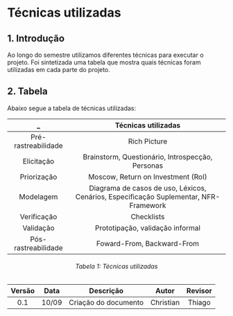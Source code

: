 # Técnicas utilizadas
## 1. Introdução
Ao longo do semestre utilizamos diferentes técnicas para executar o projeto. Foi sintetizada uma tabela que mostra quais técnicas foram utilizadas em cada parte do projeto.
## 2. Tabela
Abaixo segue a tabela de técnicas utilizadas:

|_|Técnicas utilizadas
|:-:|:-:
|Pré-rastreabilidade|Rich Picture|
|Elicitação|Brainstorm, Questionário, Introspecção, Personas|
|Priorização|Moscow, Return on Investment (RoI)|
|Modelagem|Diagrama de casos de uso, Léxicos, Cenários, Especificação Suplementar, NFR-Framework|
|Verificação|Checklists|
|Validação|Prototipação, validação informal|
|Pós-rastreabilidade|Foward-From, Backward-From|




 
<h6 align = "center">Tabela 1: Técnicas utilizadas</h6>

|Versão|Data|Descrição|Autor|Revisor|
|:-:|:-:|:-:|:-:|:-:|
|0.1|10/09| Criação do documento | Christian | Thiago |